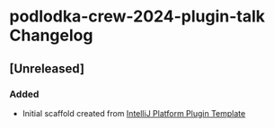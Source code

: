 <!-- Keep a Changelog guide -> https://keepachangelog.com -->

# podlodka-crew-2024-plugin-talk Changelog

## [Unreleased]
### Added
- Initial scaffold created from [IntelliJ Platform Plugin Template](https://github.com/JetBrains/intellij-platform-plugin-template)
